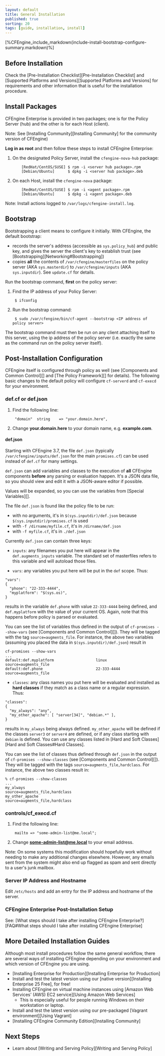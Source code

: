 ```yaml
---
layout: default
title: General Installation
published: true
sorting: 20
tags: [guide, installation, install]
---
```


[%CFEngine_include_markdown(include-install-bootstrap-configure-summary.markdown)%]

## Before Installation ##

Check the [Pre-Installation Checklist][Pre-Installation Checklist] and [Supported Platforms and Versions][Supported Platforms and Versions] for requirements and other information that is useful for the installation procedure.

## Install Packages ##

CFEngine Enterprise is provided in two packages; one is for the Policy
Server (hub) and the other is for each Host (client). 

Note: See [Installing Community][Installing Community] for the community version of CFEngine)

**Log in as root** and then follow these steps to install CFEngine Enterprise:

1. On the designated Policy Server, install the `cfengine-nova-hub` package:

    ```
        [RedHat/CentOS/SUSE] $ rpm -i <server hub package>.rpm
        [Debian/Ubuntu]      $ dpkg -i <server hub package>.deb
    ```

2. On each Host, install the `cfengine-nova` package:

    ```
        [RedHat/CentOS/SUSE] $ rpm -i <agent package>.rpm
        [Debian/Ubuntu]      $ dpkg -i <agent package>.deb
    ```

Note: Install actions logged to `/var/logs/cfengine-install.log`.

## Bootstrap ##

Bootstrapping a client means to configure it initially.  With CFEngine, the default bootstrap:

* records the server's address (accessible as `sys.policy_hub`) and public key, and gives the server the client's key to establish trust (see [Bootstrapping][Networking#Bootstrapping])
* copies **all** the contents of `/var/cfengine/masterfiles` on the policy server (AKA `sys.masterdir`) to `/var/cfengine/inputs` (AKA `sys.inputdir`).  See `update.cf` for details.

Run the bootstrap command, **first** on the policy server:

1. Find the IP address of your Policy Server:

		
	    $ ifconfig
		

2. Run the bootstrap command:

		
        $ sudo /var/cfengine/bin/cf-agent --bootstrap <IP address of policy server>
		

The bootstrap command must then be run on any client attaching itself to this server, using the ip address of the policy server (i.e. exactly the same as the command run on the policy server itself).

## Post-Installation Configuration ##

CFEngine itself is configured through policy as well (see [Components and Common Control][] and 
[The Policy Framework][] for details). The following basic changes to the default policy will configure 
`cf-serverd` and `cf-execd` for your environment.

### def.cf or def.json ###

1. Find the following line:
		
		"domain"  string    => "your.domain.here",
		
2. Change **your.domain.here** to your domain name, e.g. **example.com**.

#### def.json ###

Starting with CFEngine 3.7, the file `def.json` (typically
`/var/cfengine/inputs/def.json` for the main `promises.cf`) can be
used instead of `def.cf` for many settings.

`def.json` can add variables and classes to the execution of **all** CFEngine
components **before** any parsing or evaluation happen. It's a JSON data file,
so you should view and edit it with a JSON-aware editor if possible.

Values will be expanded, so you can use the variables from
[Special Variables][].

The file `def.json` is found like the policy file to be run:

* with no arguments, it's in `$(sys.inputdir)/def.json` because `$(sys.inputdir)/promises.cf` is used
* with `-f /dirname/myfile.cf`, it's in `/dirname/def.json`
* with `-f myfile.cf`, it's in `./def.json`

Currently `def.json` can contain three keys:

* `inputs`: any filenames you put here will appear in the `def.augments_inputs`
  variable. The standard set of masterfiles refers to this variable and will
  autoload those files.

* `vars`: any variables you put here will be put in the `def` scope. Thus:

```
"vars":
{
  "phone": "22-333-4444",
  "myplatform": "$(sys.os)",
}
```

results in the variable `def.phone` with value `22-333-4444` being
defined, and `def.myplatform` with the value of your current OS.
Again, note that this happens before policy is parsed or evaluated.

You can see the list of variables thus defined in the output of
`cf-promises --show-vars` (see [Components and Common Control][]).
They will be tagged with the tag `source=augments_file`. For instance,
the above two variables (assuming you placed the data in
`$(sys.inputdir)/def.json`) result in

```
cf-promises --show-vars
...
default:def.myplatform                   linux                                                        source=augments_file
default:def.phone                        22-333-4444                                                  source=augments_file
```

* `classes`: any class names you put here will be evaluated and
installed as **hard classes** if they match as a class name or a
regular expression. Thus:

```
"classes":
{
  "my_always": "any",
  "my_other_apache": [ "server[34]", "debian.*" ],
}
```

results in `my_always` being always defined. `my_other_apache` will be
defined if the classes `server3` or `server4` are defined, or if any
class starting with `debian` is defined. You can use any classes
listed in [Hard and Soft Classes][Hard and Soft Classes#Hard Classes].

You can see the list of classes thus defined through `def.json` in the
output of `cf-promises --show-classes` (see
[Components and Common Control][]). They will be tagged with the tags
`source=augments_file,hardclass`. For instance, the above two classes
result in:

```
% cf-promises --show-classes
...
my_always                                                    source=augments_file,hardclass
my_other_apache                                              source=augments_file,hardclass
```

### controls/cf_execd.cf ###

1. Find the following line:
		
		mailto => "some-admin-list@me.local";
		
2. Change **some-admin-list@me.local** to your email address.

Note: On some systems this modification should hopefully work without needing to make any additional changes elsewhere. However, any emails sent from the system might also end up flagged as spam and sent directly to a user's junk mailbox.

### Server IP Address and Hostname ###

Edit `/etc/hosts` and add an entry for the IP address and hostname of the server.

### CFEngine Enterprise Post-Installation Setup ###

See: [What steps should I take after installing CFEngine Enterprise?][FAQ#What steps should I take after installing CFEngine Enterprise]


## More Detailed Installation Guides ##

Although most install procedures follow the same general workflow, there are several ways of installing CFEngine depending on your environment and which version of CFEngine you are using.

* [Installing Enterprise for Production][Installing Enterprise for Production]
* Install and test the latest version using our [native version][Installing Enterprise 25 Free], for free!
* Installing CFEngine on virtual machine instances using [Amazon Web Services' (AWS) EC2 service][Using Amazon Web Services]
	* This is especially useful for people running Windows on their workstation or laptop.
* Install and test the latest version using our pre-packaged [Vagrant environment][Using Vagrant]
* [Installing CFEngine Community Edition][Installing Community]

## Next Steps ##

* Learn about [Writing and Serving Policy][Writing and Serving Policy]


